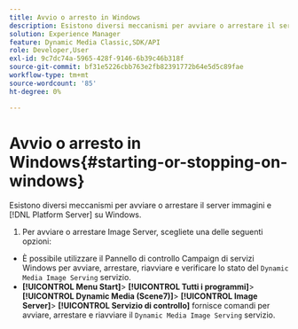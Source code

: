 ```yaml
---
title: Avvio o arresto in Windows
description: Esistono diversi meccanismi per avviare o arrestare il server immagini e [!DNL Platform Server] su Windows
solution: Experience Manager
feature: Dynamic Media Classic,SDK/API
role: Developer,User
exl-id: 9c7dc74a-5965-428f-9146-6b39c46b318f
source-git-commit: bf31e5226cbb763e2fb82391772b64e5d5c89fae
workflow-type: tm+mt
source-wordcount: '85'
ht-degree: 0%

---
```


# Avvio o arresto in Windows{#starting-or-stopping-on-windows}

Esistono diversi meccanismi per avviare o arrestare il server immagini e [!DNL Platform Server] su Windows.

1. Per avviare o arrestare Image Server, scegliete una delle seguenti opzioni:

* È possibile utilizzare il Pannello di controllo Campaign di servizi Windows per avviare, arrestare, riavviare e verificare lo stato del `Dynamic Media Image Serving` servizio.
* **[!UICONTROL Menu Start]**> **[!UICONTROL Tutti i programmi]**> **[!UICONTROL Dynamic Media (Scene7)]**> **[!UICONTROL Image Server]**> **[!UICONTROL Servizio di controllo]** fornisce comandi per avviare, arrestare e riavviare il `Dynamic Media Image Serving` servizio.
